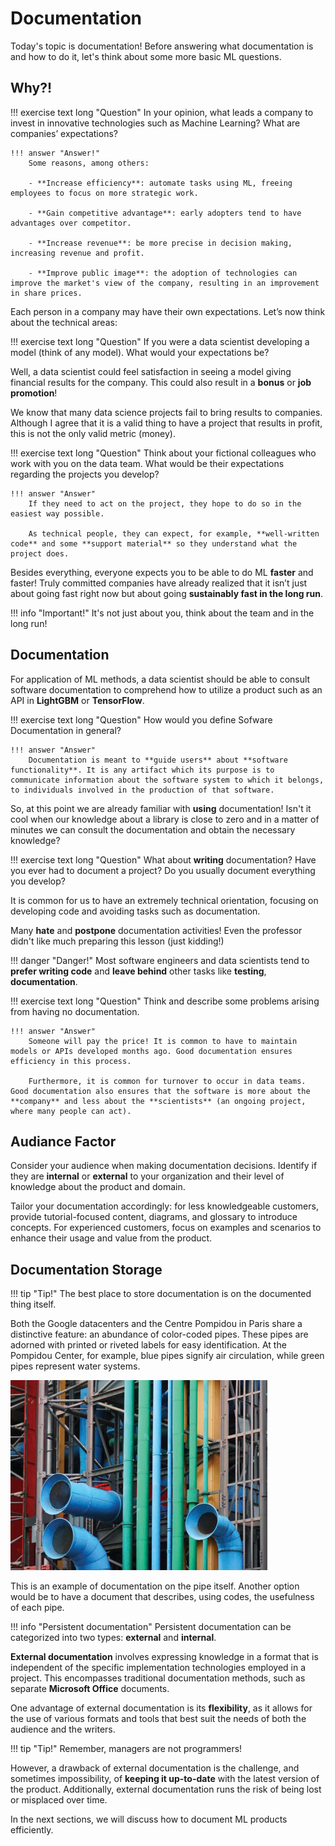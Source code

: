 # Documentation

Today's topic is documentation! Before answering what documentation is and how to do it, let's think about some more basic ML questions.

## Why?!

!!! exercise text long "Question"
    In your opinion, what leads a company to invest in innovative technologies such as Machine Learning? What are companies’ expectations?

    !!! answer "Answer!"
        Some reasons, among others:

        - **Increase efficiency**: automate tasks using ML, freeing employees to focus on more strategic work.

        - **Gain competitive advantage**: early adopters tend to have advantages over competitor.

        - **Increase revenue**: be more precise in decision making, increasing revenue and profit.

        - **Improve public image**: the adoption of technologies can improve the market's view of the company, resulting in an improvement in share prices.

Each person in a company may have their own expectations. Let’s now think about the technical areas:

!!! exercise text long "Question"
    If you were a data scientist developing a model (think of any model). What would your expectations be?

Well, a data scientist could feel satisfaction in seeing a model giving financial results for the company. This could also result in a **bonus** or **job promotion**!

We know that many data science projects fail to bring results to companies. Although I agree that it is a valid thing to have a project that results in profit, this is not the only valid metric (money).

!!! exercise text long "Question"
    Think about your fictional colleagues who work with you on the data team. What would be their expectations regarding the projects you develop?

    !!! answer "Answer"
        If they need to act on the project, they hope to do so in the easiest way possible.

        As technical people, they can expect, for example, **well-written code** and some **support material** so they understand what the project does.

Besides everything, everyone expects you to be able to do ML **faster** and faster! Truly committed companies have already realized that it isn’t just about going fast right now but about going **sustainably fast in the long run**.

!!! info "Important!"
    It's not just about you, think about the team and in the long run!

## Documentation

For application of ML methods, a data scientist should be able to consult software documentation to comprehend how to utilize a product such as an API in **LightGBM** or **TensorFlow**.

!!! exercise text long "Question"
    How would you define Sofware Documentation in general?

    !!! answer "Answer"
        Documentation is meant to **guide users** about **software functionality**. It is any artifact which its purpose is to communicate information about the software system to which it belongs, to individuals involved in the production of that software.

So, at this point we are already familiar with **using** documentation! Isn't it cool when our knowledge about a library is close to zero and in a matter of minutes we can consult the documentation and obtain the necessary knowledge?

!!! exercise text long "Question"
    What about **writing** documentation? Have you ever had to document a project? Do you usually document everything you develop?

It is common for us to have an extremely technical orientation, focusing on developing code and avoiding tasks such as documentation.

Many **hate** and **postpone** documentation activities! Even the professor didn't like much preparing this lesson (just kidding!)

!!! danger "Danger!"
    Most software engineers and data scientists tend to **prefer writing code** and **leave behind** other tasks like **testing**, **documentation**.

!!! exercise text long "Question"
    Think and describe some problems arising from having no documentation.

    !!! answer "Answer"
        Someone will pay the price! It is common to have to maintain models or APIs developed months ago. Good documentation ensures efficiency in this process.
        
        Furthermore, it is common for turnover to occur in data teams. Good documentation also ensures that the software is more about the **company** and less about the **scientists** (an ongoing project, where many people can act).

## Audiance Factor

Consider your audience when making documentation decisions. Identify if they are **internal** or **external** to your organization and their level of knowledge about the product and domain.

Tailor your documentation accordingly: for less knowledgeable customers, provide tutorial-focused content, diagrams, and glossary to introduce concepts. For experienced customers, focus on examples and scenarios to enhance their usage and value from the product.

## Documentation Storage

!!! tip "Tip!"
    The best place to store documentation is on the documented thing itself.

Both the Google datacenters and the Centre Pompidou in Paris share a distinctive feature: an abundance of color-coded pipes. These pipes are adorned with printed or riveted labels for easy identification. At the Pompidou Center, for example, blue pipes signify air circulation, while green pipes represent water systems.

![](where_documentation.png)

This is an example of documentation on the pipe itself. Another option would be to have a document that describes, using codes, the usefulness of each pipe.

!!! info "Persistent documentation"
    Persistent documentation can be categorized into two types: **external** and **internal**.

**External documentation** involves expressing knowledge in a format that is independent of the specific implementation technologies employed in a project. This encompasses traditional documentation methods, such as separate **Microsoft Office** documents.

One advantage of external documentation is its **flexibility**, as it allows for the use of various formats and tools that best suit the needs of both the audience and the writers.

!!! tip "Tip!"
    Remember, managers are not programmers!

However, a drawback of external documentation is the challenge, and sometimes impossibility, of **keeping it up-to-date** with the latest version of the product. Additionally, external documentation runs the risk of being lost or misplaced over time.

In the next sections, we will discuss how to document ML products efficiently.